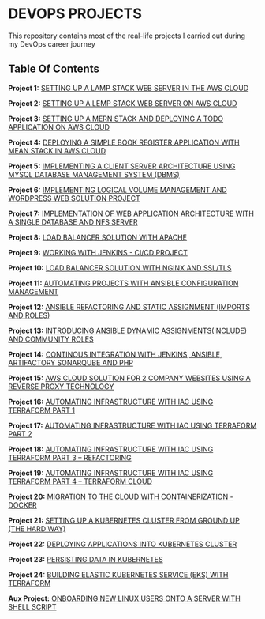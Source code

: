 # DEVOPS PROJECTS 

This repository contains most of the real-life projects I carried out during my DevOps career journey

## Table Of Contents

**Project 1:**    [SETTING UP A LAMP STACK WEB SERVER IN THE AWS CLOUD](https://github.com/apotitech/DevOps_Random_Projects_101/blob/main/project1.md)

**Project 2:**    [SETTING UP A LEMP STACK WEB SERVER ON AWS CLOUD](https://github.com/apotitech/DevOps_Random_Projects_101/blob/main/project2.md)

**Project 3:**    [SETTING UP A MERN STACK AND DEPLOYING A TODO APPLICATION ON AWS CLOUD](https://github.com/apotitech/DevOps_Random_Projects_101/blob/main/project3.md)

**Project 4:**    [DEPLOYING A SIMPLE BOOK REGISTER APPLICATION WITH MEAN STACK IN AWS CLOUD](https://github.com/apotitech/DevOps_Random_Projects_101/blob/main/project4.md)

**Project 5:**    [IMPLEMENTING A CLIENT SERVER ARCHITECTURE USING MYSQL DATABASE MANAGEMENT SYSTEM (DBMS)](https://github.com/apotitech/DevOps_Random_Projects_101/blob/main/project5.md)

**Project 6:**    [IMPLEMENTING LOGICAL VOLUME MANAGEMENT AND WORDPRESS WEB SOLUTION PROJECT](https://github.com/apotitech/DevOps_Random_Projects_101/blob/main/project6.md)

**Project 7:**    [IMPLEMENTATION OF WEB APPLICATION ARCHITECTURE WITH A SINGLE DATABASE AND NFS SERVER](https://github.com/apotitech/DevOps_Random_Projects_101/blob/main/project7.md)

**Project 8:**    [LOAD BALANCER SOLUTION WITH APACHE](https://github.com/apotitech/DevOps_Random_Projects_101/blob/main/project8.md)

**Project 9:**    [WORKING WITH JENKINS - CI/CD PROJECT](https://github.com/apotitech/DevOps_Random_Projects_101/blob/main/project9.md)

**Project 10:**   [LOAD BALANCER SOLUTION WITH NGINX AND SSL/TLS](https://github.com/apotitech/DevOps_Random_Projects_101/blob/main/project10.md)

**Project 11:**   [AUTOMATING PROJECTS WITH ANSIBLE CONFIGURATION MANAGEMENT](https://github.com/apotitech/DevOps_Random_Projects_101/blob/main/project11.md)

**Project 12:**   [ANSIBLE REFACTORING AND STATIC ASSIGNMENT (IMPORTS AND ROLES)](https://github.com/apotitech/DevOps_Random_Projects_101/blob/main/Project12.md)

**Project 13:**   [INTRODUCING ANSIBLE DYNAMIC ASSIGNMENTS(INCLUDE) AND COMMUNITY ROLES](https://github.com/apotitech/DevOps_Random_Projects_101/blob/main/project13.md)

**Project 14:**   [CONTINOUS INTEGRATION WITH JENKINS, ANSIBLE, ARTIFACTORY SONARQUBE AND PHP](https://github.com/apotitech/DevOps_Random_Projects_101/blob/main/project14.md)

**Project 15:**   [AWS CLOUD SOLUTION FOR 2 COMPANY WEBSITES USING A REVERSE PROXY TECHNOLOGY](https://github.com/apotitech/DevOps_Random_Projects_101/blob/main/project15.md)

**Project 16:**   [AUTOMATING INFRASTRUCTURE WITH IAC USING TERRAFORM PART 1](https://github.com/apotitech/DevOps_Random_Projects_101/blob/main/project16.md)

**Project 17:**   [AUTOMATING INFRASTRUCTURE WITH IAC USING TERRAFORM PART 2](https://github.com/apotitech/DevOps_Random_Projects_101/blob/main/project17.md)

**Project 18:**   [AUTOMATING INFRASTRUCTURE WITH IAC USING TERRAFORM PART 3 – REFACTORING](https://github.com/apotitech/DevOps_Random_Projects_101/blob/main/project18.md)

**Project 19:**   [AUTOMATING INFRASTRUCTURE WITH IAC USING TERRAFORM PART 4 – TERRAFORM CLOUD](https://github.com/apotitech/DevOps_Random_Projects_101/blob/main/project19.md)

**Project 20:**   [MIGRATION TO THE CLOUD WITH CONTAINERIZATION - DOCKER](https://github.com/apotitech/DevOps_Random_Projects_101/blob/main/project20.md)

**Project 21:**   [SETTING UP A KUBERNETES CLUSTER FROM GROUND UP (THE HARD WAY)](https://github.com/apotitech/DevOps_Random_Projects_101/blob/main/project21.md)

**Project 22:**   [DEPLOYING APPLICATIONS INTO KUBERNETES CLUSTER](https://github.com/apotitech/DevOps_Random_Projects_101/blob/main/project22.md)

**Project 23:**   [PERSISTING DATA IN KUBERNETES](https://github.com/apotitech/DevOps_Random_Projects_101/blob/main/project23.md)

**Project 24:**   [BUILDING ELASTIC KUBERNETES SERVICE (EKS) WITH TERRAFORM](https://github.com/apotitech/DevOps_Random_Projects_101/blob/main/project24.md)

**Aux Project:**  [ONBOARDING NEW LINUX USERS ONTO A SERVER WITH SHELL SCRIPT](https://github.com/apotitech/DevOps_Random_Projects_101/blob/main/auxillary-projects.md)
